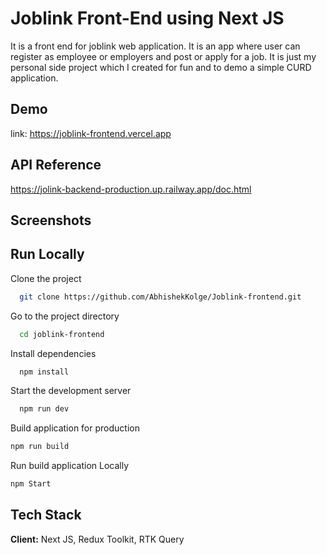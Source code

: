# Joblink Front-End using Next JS

It is a front end for joblink web application. It is an app where user can register as employee or employers and post or apply for a job. It is just my personal side project which I created for fun and to demo a simple CURD application.

## Demo

link: https://joblink-frontend.vercel.app

## API Reference

https://jolink-backend-production.up.railway.app/doc.html

## Screenshots

## Run Locally

Clone the project

```bash
  git clone https://github.com/AbhishekKolge/Joblink-frontend.git
```

Go to the project directory

```bash
  cd joblink-frontend
```

Install dependencies

```bash
  npm install
```

Start the development server

```bash
  npm run dev
```

Build application for production

```bash
npm run build
```

Run build application Locally

```bash
npm Start
```

## Tech Stack

**Client:** Next JS, Redux Toolkit, RTK Query
